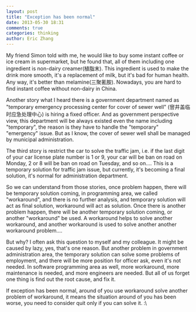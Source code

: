 ```yaml
---
layout: post
title: "Exception has been normal"
date: 2013-05-30 18:31
comments: true
categories: thinking
author: Eric Zhang
---
```


My friend Simon told with me, he would like to buy some instant coffee or ice cream in supermarket, but he found that, all of them including one ingredient is non-dairy creamer(植脂末). This ingredient is used to make the drink more smooth, it's a replacement of milk, but it's bad for human health. Any way, it's better than melamine(三聚氰胺). Nowadays, you are hard to find instant coffee without non-dairy in China.

Another story what I heard there is a government department named as "temporary emergency processing center for cover of sewer well" (窨井盖临时应急处理中心) is hiring a fixed officer. And as government perspective view, this department will be always existed even the name including "temporary", the reason is they have to handle the "temporary" "emergency" issue. But as I know, the cover of sewer well shall be managed by municipal administration.

The third story is restrict the car to solve the traffic jam, i.e. if the last digit of your car license plate number is 1 or 9, your car will be ban on road on Monday, 2 or 8 will be ban on road on Tuesday, and so on.... This is a temporary solution for traffic jam issue, but currently, it's becoming a final solution, it's normal for administration department.

So we can understand from those stories, once problem happen, there will be temporary solution coming, in programming area, we called "workaround", and there is no further analysis, and temporary solution will act as final solution, workaround will act as solution. Once there is another problem happen, there will be another temporary solution coming, or another "workaround" be used. A workaround helps to solve another workaround, and another workaround is used to solve another another workaround problem....

But why? I often ask this question to myself and my colleague. It might be caused by lazy, yes, that's one reason. But another problem in government administration area, the temporary solution can solve some problems of employment, and there will be more position for officer ask, even it's not needed. In software programming area as well, more workaround, more maintenance is needed, and more engineers are needed. But all of us forget one thing is find out the root cause, and fix it.

If exception has been normal, around of you use workaround solve another problem of workaround, it means the situation around of you has been worse, you need to consider quit only if you can solve it. :\
